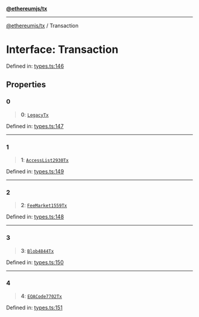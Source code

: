 [**@ethereumjs/tx**](../README.md)

***

[@ethereumjs/tx](../README.md) / Transaction

# Interface: Transaction

Defined in: [types.ts:146](https://github.com/ethereumjs/ethereumjs-monorepo/blob/master/packages/tx/src/types.ts#L146)

## Properties

### 0

> **0**: [`LegacyTx`](../classes/LegacyTx.md)

Defined in: [types.ts:147](https://github.com/ethereumjs/ethereumjs-monorepo/blob/master/packages/tx/src/types.ts#L147)

***

### 1

> **1**: [`AccessList2930Tx`](../classes/AccessList2930Tx.md)

Defined in: [types.ts:149](https://github.com/ethereumjs/ethereumjs-monorepo/blob/master/packages/tx/src/types.ts#L149)

***

### 2

> **2**: [`FeeMarket1559Tx`](../classes/FeeMarket1559Tx.md)

Defined in: [types.ts:148](https://github.com/ethereumjs/ethereumjs-monorepo/blob/master/packages/tx/src/types.ts#L148)

***

### 3

> **3**: [`Blob4844Tx`](../classes/Blob4844Tx.md)

Defined in: [types.ts:150](https://github.com/ethereumjs/ethereumjs-monorepo/blob/master/packages/tx/src/types.ts#L150)

***

### 4

> **4**: [`EOACode7702Tx`](../classes/EOACode7702Tx.md)

Defined in: [types.ts:151](https://github.com/ethereumjs/ethereumjs-monorepo/blob/master/packages/tx/src/types.ts#L151)
